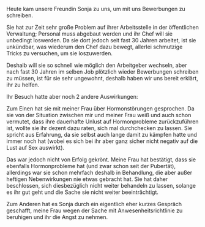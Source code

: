 Heute kam unsere Freundin Sonja zu uns, um mit uns Bewerbungen zu schreiben.

Sie hat zur Zeit sehr große Problem auf ihrer Arbeitsstelle in der öffentlichen Verwaltung; Personal muss abgebaut werden und ihr Chef will sie unbedingt loswerden. Da sie dort jedoch seit fast 30 Jahren arbeitet, ist sie unkündbar, was wiederum den Chef dazu bewegt, allerlei schmutzige Tricks zu versuchen, um sie loszuwerden.

Deshalb will sie so schnell wie möglich den Arbeitgeber wechseln, aber nach fast 30 Jahren im selben Job plötzlich wieder Bewerbungen schreiben zu müssen, ist für sie sehr ungewohnt, deshalb haben wir uns bereit erklärt, ihr zu helfen.

Ihr Besuch hatte aber noch 2 andere Auswirkungen:

Zum Einen hat sie mit meiner Frau über Hormonstörungen gesprochen. Da sie von der Situation zwischen mir und meiner Frau weiß und auch schon vermutet, dass ihre dauerhafte Unlust auf Hormonprobleme zurückzuführen ist, wollte sie ihr dezent dazu raten, sich mal durchchecken zu lassen. Sie spricht aus Erfahrung, da sie selbst auch lange damit zu kämpfen hatte und immer noch hat (wobei es sich bei ihr aber ganz sicher nicht negativ auf die Lust auf Sex auswirkt).

Das war jedoch nicht von Erfolg gekrönt. Meine Frau hat bestätigt, dass sie ebenfalls Hormonprobleme hat (und zwar schon seit der Pubertät), allerdings war sie schon mehrfach deshalb in Behandlung, die aber außer heftigen Nebenwirkungen nie etwas gebracht hat. Sie hat daher beschlossen, sich diesbezüglich nicht weiter behandeln zu lassen, solange es ihr gut geht und die Sache sie nicht weiter beeinträchtigt.

Zum Anderen hat es Sonja durch ein eigentlich eher kurzes Gespräch geschafft, meine Frau wegen der Sache mit Anwesenheitsrichtlinie zu beruhigen und ihr die Angst zu nehmen.